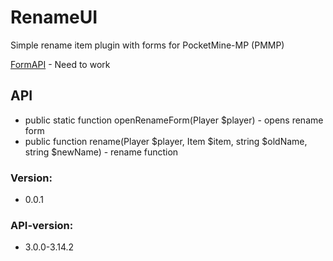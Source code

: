 # RenameUI
 Simple rename item plugin with forms for PocketMine-MP (PMMP)
 
 [FormAPI](https://github.com/jojoe77777/FormAPI) - Need to work
 
## API
- public static function openRenameForm(Player $player) - opens rename form
- public function rename(Player $player, Item $item, string $oldName, string $newName) - rename function 

### Version:
- 0.0.1

### API-version:
- 3.0.0-3.14.2
